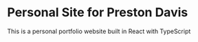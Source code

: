 # Personal Site for Preston Davis
This is a personal portfolio website built in React with TypeScript
